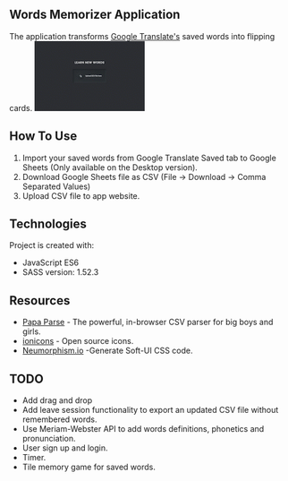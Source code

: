 ## Words Memorizer Application

The application transforms [Google Translate's](https://translate.google.com/saved) saved words into flipping cards.
![project preview](project-preview.gif)

## How To Use

1. Import your saved words from Google Translate Saved tab to Google Sheets (Only available on the Desktop version).
2. Download Google Sheets file as CSV (File -> Download -> Comma Separated Values)
3. Upload CSV file to app website.

## Technologies

Project is created with:

- JavaScript ES6
- SASS version: 1.52.3

## Resources

- [Papa Parse](https://www.papaparse.com/) - The powerful, in-browser CSV parser for big boys and girls.
- [ionicons](https://ionic.io/ionicons) - Open source icons.
- [Neumorphism.io](https://neumorphism.io/#e0e0e0) -Generate Soft-UI CSS code.

## TODO

- Add drag and drop
- Add leave session functionality to export an updated CSV file without remembered words.
- Use Meriam-Webster API to add words definitions, phonetics and pronunciation.
- User sign up and login.
- Timer.
- Tile memory game for saved words.
